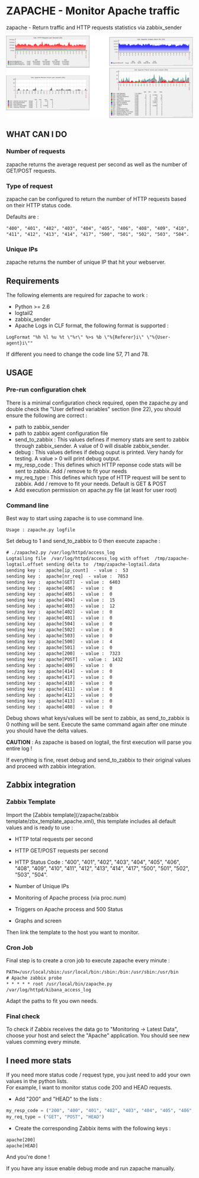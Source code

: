 # ZAPACHE - Monitor Apache traffic

zapache - Return traffic and HTTP requests statistics via zabbix_sender

![alt text](/zapache/images/zapache_screen.png "zapache screen")


## WHAT CAN I DO

### Number of requests

zapache returns the average request per second as well as the number of GET/POST requests.

### Type of request

zapache can be configured to return the number of HTTP requests based on their HTTP status code. 

Defaults are : 
```
"400", "401", "402", "403", "404", "405", "406", "408", "409", "410", "411", "412", "413", "414", "417", "500", "501", "502", "503", "504".
```

### Unique IPs

zapache returns the number of unique IP that hit your webserver.


## Requirements

The following elements are required for zapache to work :

* Python >= 2.6
* logtail2
* zabbix_sender
* Apache Logs in CLF format, the following format is supported :
```
LogFormat "%h %l %u %t \"%r\" %>s %b \"%{Referer}i\" \"%{User-agent}i\""
```
If different you need to change the code line 57, 71 and 78.

## USAGE

### Pre-run configuration chek

There is a minimal configuration check required, open the zapache.py and double check the "User defined variables" section (line 22), you should ensure the following are correct : 
* path to zabbix_sender
* path to zabbix agent configuration file
* send_to_zabbix : This values defines if memory stats are sent to zabbix through zabbix_sender. A value of 0 will disable zabbix_sender.
* debug : This values defines if debug ouput is printed. Very handy for testing. A value > 0 will print debug output.
* my_resp_code : This defines which HTTP reponse code stats will be sent to zabbix. Add / remove to fit your needs
* my_req_type : This defines which type of HTTP request will be sent to zabbix. Add / remove to fit your needs. Default is GET & POST
* Add execution permission on apache.py file (at least for user root)

### Command line

Best way to start using zapache is to use command line.  
```
Usage : zapache.py logfile
```

Set debug to 1 and send_to_zabbix to 0 then execute zapache :
```
# ./zapache2.py /var/log/httpd/access_log
Logtailing file  /var/log/httpd/access_log with offset  /tmp/zapache-logtail.offset sending delta to  /tmp/zapache-logtail.data
sending key :  apache[ip_count]  - value :  53
sending key :  apache[nr_req]  - value :  7853
sending key :  apache[GET]  - value :  6403
sending key :  apache[406]  - value :  0
sending key :  apache[405]  - value :  0
sending key :  apache[404]  - value :  15
sending key :  apache[403]  - value :  12
sending key :  apache[402]  - value :  0
sending key :  apache[401]  - value :  0
sending key :  apache[504]  - value :  0
sending key :  apache[502]  - value :  0
sending key :  apache[503]  - value :  0
sending key :  apache[500]  - value :  4
sending key :  apache[501]  - value :  0
sending key :  apache[200]  - value :  7323
sending key :  apache[POST]  - value :  1432
sending key :  apache[409]  - value :  0
sending key :  apache[414]  - value :  0
sending key :  apache[417]  - value :  0
sending key :  apache[410]  - value :  0
sending key :  apache[411]  - value :  0
sending key :  apache[412]  - value :  0
sending key :  apache[413]  - value :  0
sending key :  apache[408]  - value :  0
```

Debug shows what keys/values will be sent to zabbix, as send_to_zabbix is 0 nothing will be sent. Execute the same command again after one minute you should have the delta values.

__CAUTION__ : As zapache is based on logtail, the first execution will parse you entire log !

If everything is fine, reset debug and send_to_zabbix to their original values and proceed with zabbix integration.

## Zabbix integration

### Zabbix Template

Import the [Zabbix template](/zapache/zabbix template/zbx_template_apache.xml), this template includes all default values and is ready to use :

* HTTP total requests per second

* HTTP GET/POST requests per second

* HTTP Status Code :  "400", "401", "402", "403", "404", "405", "406", "408", "409", "410", "411", "412", "413", "414", "417", "500", "501", "502", "503", "504".

* Number of Unique IPs

* Monitoring of Apache process (via proc.num)

* Triggers on Apache process and 500 Status

* Graphs and screen  


Then link the template to the host you want to monitor.

### Cron Job

Final step is to create a cron job to execute zapache every minute :

```
PATH=/usr/local/sbin:/usr/local/bin:/sbin:/bin:/usr/sbin:/usr/bin
# Apache zabbix probe
* * * * * root /usr/local/bin/zapache.py /var/log/httpd/kibana_access_log
```
Adapt the paths to fit you own needs.

### Final check

To check if Zabbix receives the data go to "Monitoring -> Latest Data", choose your host and select the "Apache" application. You should see new values comming every minute.


## I need more stats

If you need more status code / request type, you just need to add your own values in the python lists.  
For example, I want to monitor status code 200 and HEAD requests.

* Add "200" and "HEAD" to the lists :

```python
my_resp_code = ("200", "400", "401", "402", "403", "404", "405", "406", "408", "409", "410", "411", "412", "413", "414", "417", "500", "501", "502", "503", "504")				# Wanted status code.
my_req_type = ("GET", "POST", "HEAD")		
```

* Create the corresponding Zabbix items with the following keys :

```
apache[200]
apache[HEAD]
```
And you're done !

If you have any issue enable debug mode and run zapache manually.

